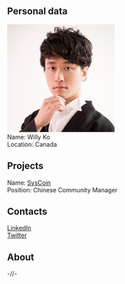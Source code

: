 ## Personal data
![photo](photo/willy_ko.jpg)  
Name: Willy Ko  
Location: Canada  
## Projects 
Name: [SysCoin](../projects/syscoin.md)  
Position: Chinese Community Manager  
## Contacts
[LinkedIn](https://www.linkedin.com/in/willy-ko-772b0b14/)  
[Twitter](https://twitter.com/ko_willy)  
## About
-//-
